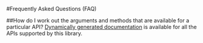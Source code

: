 #Frequently Asked Questions (FAQ)


##How do I work out the arguments and methods that are available for a particular API?
[Dynamically generated documentation](http://api-python-client-doc.appspot.com/) is available for all the APIs supported by this library.